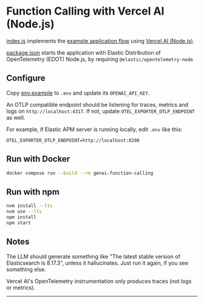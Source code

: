 # Function Calling with Vercel AI (Node.js)

[index.js](index.js) implements the [example application flow][flow] using
[Vercel AI (Node.js)][vercel-ai].

[package.json](package.json) starts the application with Elastic Distribution
of OpenTelemetry (EDOT) Node.js, by requiring `@elastic/opentelemetry-node`

## Configure

Copy [env.example](env.example) to `.env` and update its `OPENAI_API_KEY`.

An OTLP compatible endpoint should be listening for traces, metrics and logs on
`http://localhost:4317`. If not, update `OTEL_EXPORTER_OTLP_ENDPOINT` as well.

For example, if Elastic APM server is running locally, edit `.env` like this:
```
OTEL_EXPORTER_OTLP_ENDPOINT=http://localhost:8200
```

## Run with Docker

```bash
docker compose run --build --rm genai-function-calling
```

## Run with npm

```bash
nvm install --lts
nvm use --lts
npm install
npm start
```

## Notes

The LLM should generate something like "The latest stable version of
Elasticsearch is 8.17.3", unless it hallucinates. Just run it again, if you
see something else.

Vercel AI's OpenTelemetry instrumentation only produces traces (not logs or
metrics).

---
[flow]: ../README.md#example-application-flow
[vercel-ai]: https://github.com/vercel/ai

